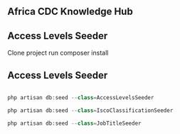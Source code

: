 
## Africa CDC Knowledge Hub

## Access Levels Seeder
Clone project
run composer install


## Access Levels Seeder

```php

php artisan db:seed --class=AccessLevelsSeeder

php artisan db:seed --class=IscoClassificationSeeder

php artisan db:seed --class=JobTitleSeeder 

```    